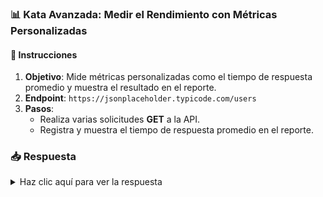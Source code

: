 ### **📊 Kata Avanzada: Medir el Rendimiento con Métricas Personalizadas**

#### 📑 Instrucciones

1. **Objetivo**: Mide métricas personalizadas como el tiempo de respuesta promedio y muestra el resultado en el reporte.
2. **Endpoint**: `https://jsonplaceholder.typicode.com/users`
3. **Pasos**:
   - Realiza varias solicitudes **GET** a la API.
   - Registra y muestra el tiempo de respuesta promedio en el reporte.

### 📥 Respuesta

<details>
  <summary>Haz clic aquí para ver la respuesta</summary>

```javascript
import http from 'k6/http';
import { check, Trend } from 'k6';

let responseTimeTrend = new Trend('response_time'); // Métrica personalizada

export default function () {
  const res = http.get('https://jsonplaceholder.typicode.com/users');
  check(res, {
    'status was 200': (r) => r.status === 200,
  });

  // Registra el tiempo de respuesta
  responseTimeTrend.add(res.timings.duration);
}

export function handleSummary(data) {
  console.log(`Promedio de tiempo de respuesta: ${data.metrics.response_time.avg}ms`);
  return {
    'summary.json': JSON.stringify(data),
  };
}
```

</details>
